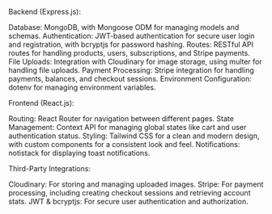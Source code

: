 Backend (Express.js):

Database: MongoDB, with Mongoose ODM for managing models and schemas.
Authentication: JWT-based authentication for secure user login and registration, with bcryptjs for password hashing.
Routes: RESTful API routes for handling products, users, subscriptions, and Stripe payments.
File Uploads: Integration with Cloudinary for image storage, using multer for handling file uploads.
Payment Processing: Stripe integration for handling payments, balances, and checkout sessions.
Environment Configuration: dotenv for managing environment variables.


Frontend (React.js):

Routing: React Router for navigation between different pages.
State Management: Context API for managing global states like cart and user authentication status.
Styling: Tailwind CSS for a clean and modern design, with custom components for a consistent look and feel.
Notifications: notistack for displaying toast notifications.


Third-Party Integrations:

Cloudinary: For storing and managing uploaded images.
Stripe: For payment processing, including creating checkout sessions and retrieving account stats.
JWT & bcryptjs: For secure user authentication and authorization.
